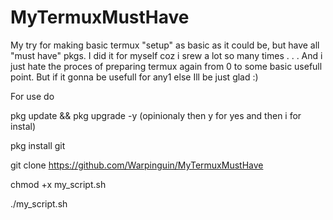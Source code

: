# MyTermuxMustHave
My try for making basic termux "setup" as basic as it could be, but have all "must have" pkgs.
I did it for myself coz i srew a lot so many times . . .
And i just hate the proces of preparing termux again from 0 to some basic usefull point.
But if it gonna be usefull for any1 else Ill be just glad :)

For use do

 pkg update && pkg upgrade -y (opinionaly then y for yes and then i for instal)

 pkg install git

 git clone https://github.com/Warpinguin/MyTermuxMustHave

 chmod +x my_script.sh

 ./my_script.sh
